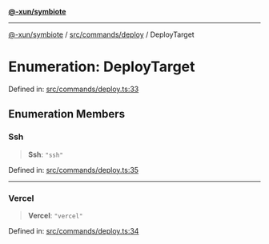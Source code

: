 [**@-xun/symbiote**](../../../../README.md)

***

[@-xun/symbiote](../../../../README.md) / [src/commands/deploy](../README.md) / DeployTarget

# Enumeration: DeployTarget

Defined in: [src/commands/deploy.ts:33](https://github.com/Xunnamius/symbiote/blob/e4a3480a34344acbb42f5fad75ae58e0064f0a51/src/commands/deploy.ts#L33)

## Enumeration Members

### Ssh

> **Ssh**: `"ssh"`

Defined in: [src/commands/deploy.ts:35](https://github.com/Xunnamius/symbiote/blob/e4a3480a34344acbb42f5fad75ae58e0064f0a51/src/commands/deploy.ts#L35)

***

### Vercel

> **Vercel**: `"vercel"`

Defined in: [src/commands/deploy.ts:34](https://github.com/Xunnamius/symbiote/blob/e4a3480a34344acbb42f5fad75ae58e0064f0a51/src/commands/deploy.ts#L34)
